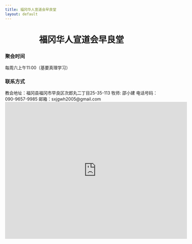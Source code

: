```yaml
---
title: 福冈华人宣道会早良堂
layout: default
---
```

<center><h1>福冈华人宣道会早良堂</h1></center>





<h3>聚会时间</h3>
每周六上午11:00（基要真理学习）



<h3>联系方式  </h3>
教会地址：福冈县福冈市早良区次郎丸二丁目25-35-113   
牧师: 邵小建  
电话号码：090-9657-9985   
邮箱：sxjgwh2005@gmail.com   

<iframe src="https://www.google.com/maps/embed?pb=!1m18!1m12!1m3!1d3324.905118075558!2d130.32358451512798!3d33.55584145117296!2m3!1f0!2f0!3f0!3m2!1i1024!2i768!4f13.1!3m3!1m2!1s0x354194bc27943475%3A0x7eac664938cf304a!2s2-ch%C5%8Dme-25-35%20Jir%C5%8Dmaru%2C%20Sawara-ku%2C%20Fukuoka%2C%20814-0165%2C%20Japan!5e0!3m2!1sen!2sus!4v1575100234946!5m2!1sen!2sus" width="600" height="450" frameborder="0" style="border:0;" allowfullscreen=""></iframe>